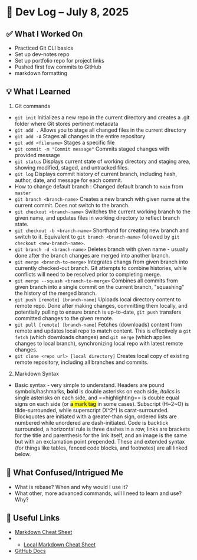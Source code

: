 # 🧠 Dev Log – July 8, 2025

## ✅ What I Worked On
- Practiced Git CLI basics
- Set up dev-notes repo
- Set up portfolio repo for project links
- Pushed first few commits to GitHub
- markdown formatting

## 💡 What I Learned
1. Git commands
- `git init` Initializes a new repo in the current directory and creates a .git folder where Git stores pertinent metadata
- `git add .` Allows you to stage all changed files in the current directory
- `git add -A` Stages all changes in the entire repository
- `git add <filename>` Stages a specific file
- `git commit -m "Commit message"` Commits staged changes with provided message
- `git status` Displays current state of working directory and staging area, showing modified, staged, and untracked files.
- `git log` Displays commit history of current branch, including hash, author, date, and message for each commit.
- How to change default branch
: Changed default branch to `main` from `master`
- `git branch <branch-name>` Creates a new branch with given name at the current commit. Does not switch to the branch.
- `git checkout <branch-name>` Switches the current working branch to the given name, and updates files in working directory to reflect branch state.
- `git checkout -b <branch-name>` Shorthand for creating new branch and switch to it. Equivalent to `git branch <branch-name>` followed by `git checkout <new-branch-name>`.
- `git branch -d <branch-name>` Deletes branch with given name - usually done after the branch changes are merged into another branch.
- `git merge <branch-to-merge>` Integrates changs from given branch into currently checked-out branch. Git attempts to combine histories, while conflicts will need to be resolved prior to completing merge.
- `git merge --squash <branch-to-merge>` Combines all commits from given branch into a single commit on the current branch, "squashing" the history of the merged branch.
- `git push [remote] [branch-name]` Uploads local directory content to remote repo. Done after making changes, committing them locally, and potentially pulling to ensure branch is up-to-date, `git push` transfers committed changes to the given remote.
- `git pull [remote] [branch-name]` Fetches (downloads) content from remote and updates local repo to match content. This is effectively a `git fetch` (which downloads changes) and `git merge` (which applies changes to local branch), synchronizing local repo with latest remote changes.
- `git clone <repo url> [local directory]` Creates local copy of existing remote repository, including all branches and commits.

2. Markdown Syntax
- Basic syntax - very simple to understand. Headers are pound symbols/hashmarks, **bold** is double asterisks on each side, *italics* is single asterisks on each side, and ==highlighting== is double equal signs on each side (or <mark>a mark tag</mark> in some cases). Subscript (H~2~O) is tilde-surrounded, while superscript (X^2^) is carat-surrounded. Blockquotes are initiated with a greater-than sign, ordered lists are numbered while unordered are dash-initiated. Code is backtick surrounded, a horizontal rule is three dashes in a row, links are brackets for the title and parenthesis for the link itself, and an image is the same but with an exclamation point prepended. These and extended syntax (for things like tables, fenced code blocks, and footnotes) are all linked below.

## 🚧 What Confused/Intrigued Me
- What is rebase? When and why would I use it?
- What other, more advanced commands, will I need to learn and use? Why? 

## 🔗 Useful Links
- [Markdown Cheat Sheet](https://www.markdownguide.org/cheat-sheet/)
- - [Local Markdown Cheat Sheet](/Catreina/markdown-cheat-sheet.md)
- [GitHub Docs](https://docs.github.com/en)
